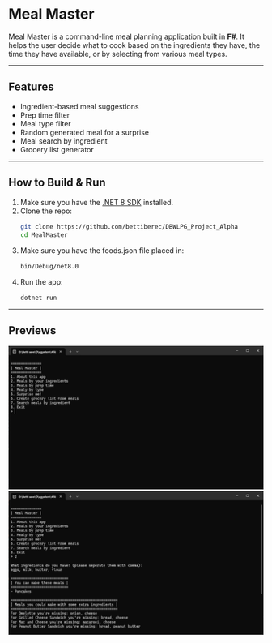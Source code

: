 # Meal Master

Meal Master is a command-line meal planning application built in **F#**. It helps the user decide what to cook based on the ingredients they have, the time they have available, or by selecting from various meal types.

---

## Features

- Ingredient-based meal suggestions
- Prep time filter
- Meal type filter
- Random generated meal for a surprise
- Meal search by ingredient
- Grocery list generator

---

## How to Build & Run

1. Make sure you have the [.NET 8 SDK](https://dotnet.microsoft.com/en-us/download) installed.
2. Clone the repo:
   ```bash
   git clone https://github.com/bettiberec/DBWLPG_Project_Alpha
   cd MealMaster
   ```
3. Make sure you have the foods.json file placed in:
   ```bash
   bin/Debug/net8.0
   ```
4. Run the app:
   ```bash
   dotnet run
   ```
---
## Previews

![screenshot](preview1.png)
![screenshot](preview2.png)




